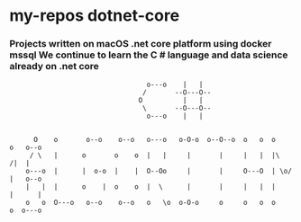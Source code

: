 # my-repos dotnet-core
### Projects written on macOS .net core platform using docker mssql We continue to learn the C # language and data science already on .net core


                                      o---o    |   |                                 
                                     /       --O---O--                               
                                    O          |   |                                 
                                     \       --O---O--                               
                                      o---o    |   |                                 


          O    o       o--o    o--o   o---o   o-O-o  o--O--o  o   o  o     o   o--o 
         / \   |      o       o    o  |   |     |       |     |   |  |\   /|  |     
        o---o  |      |  o-o  |    |  O--Oo     |       |     O---O  | \o/ |   o--o 
        |   |  |      o    |  o    o  |  \      |       |     |   |  |     |      | 
        o   o  O---o   o--o    o--o   o   \o  o-O-o     o     o   o  o     o  o---o 
